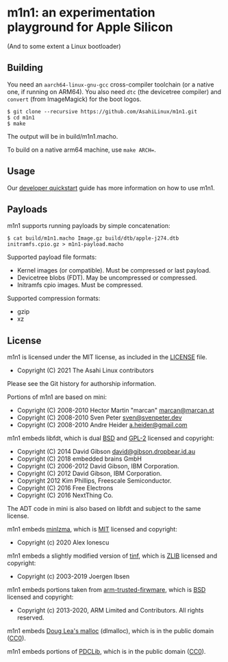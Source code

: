 # m1n1: an experimentation playground for Apple Silicon

(And to some extent a Linux bootloader)

## Building

You need an `aarch64-linux-gnu-gcc` cross-compiler toolchain (or a native one, if running on ARM64).
You also need `dtc` (the devicetree compiler) and `convert` (from ImageMagick) for the boot logos.

```shell
$ git clone --recursive https://github.com/AsahiLinux/m1n1.git
$ cd m1n1
$ make
```

The output will be in build/m1n1.macho.

To build on a native arm64 machine, use `make ARCH=`.

## Usage

Our [developer quickstart](https://github.com/AsahiLinux/docs/wiki/Developer-Quickstart#using-m1n1)
guide has more information on how to use m1n1.

## Payloads

m1n1 supports running payloads by simple concatenation:

```shell
$ cat build/m1n1.macho Image.gz build/dtb/apple-j274.dtb initramfs.cpio.gz > m1n1-payload.macho
```

Supported payload file formats:

* Kernel images (or compatible). Must be compressed or last payload.
* Devicetree blobs (FDT). May be uncompressed or compressed.
* Initramfs cpio images. Must be compressed.

Supported compression formats:

* gzip
* xz

## License

m1n1 is licensed under the MIT license, as included in the [LICENSE](LICENSE) file.

* Copyright (C) 2021 The Asahi Linux contributors

Please see the Git history for authorship information.

Portions of m1n1 are based on mini:

* Copyright (C) 2008-2010 Hector Martin "marcan" <marcan@marcan.st>
* Copyright (C) 2008-2010 Sven Peter <sven@svenpeter.dev>
* Copyright (C) 2008-2010 Andre Heider <a.heider@gmail.com>

m1n1 embeds libfdt, which is dual [BSD](3rdparty_licenses/LICENSE.BSD-2.libfdt) and
[GPL-2](3rdparty_licenses/LICENSE.GPL-2) licensed and copyright:

* Copyright (C) 2014 David Gibson <david@gibson.dropbear.id.au>
* Copyright (C) 2018 embedded brains GmbH
* Copyright (C) 2006-2012 David Gibson, IBM Corporation.
* Copyright (C) 2012 David Gibson, IBM Corporation.
* Copyright 2012 Kim Phillips, Freescale Semiconductor.
* Copyright (C) 2016 Free Electrons
* Copyright (C) 2016 NextThing Co.

The ADT code in mini is also based on libfdt and subject to the same license.

m1n1 embeds [minlzma](https://github.com/ionescu007/minlzma), which is
[MIT](3rdparty_licenses/LICENSE.minlzma) licensed and copyright:

* Copyright (c) 2020 Alex Ionescu

m1n1 embeds a slightly modified version of [tinf](https://github.com/jibsen/tinf), which is
[ZLIB](3rdparty_licenses/LICENSE.tinf) licensed and copyright:

* Copyright (c) 2003-2019 Joergen Ibsen

m1n1 embeds portions taken from
[arm-trusted-firwmare](https://github.com/ARM-software/arm-trusted-firmware), which is
[BSD](3rdparty_licenses/LICENSE.BSD-3.arm) licensed and copyright:

* Copyright (c) 2013-2020, ARM Limited and Contributors. All rights reserved.

m1n1 embeds [Doug Lea's malloc](ftp://gee.cs.oswego.edu/pub/misc/malloc.c) (dlmalloc), which is in
the public domain ([CC0](3rdparty_licenses/LICENSE.CC0)).

m1n1 embeds portions of [PDCLib](https://github.com/DevSolar/pdclib), which is in the public
domain ([CC0](3rdparty_licenses/LICENSE.CC0)).


